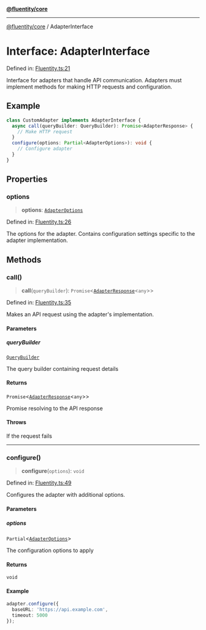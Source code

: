 [**@fluentity/core**](../README.md)

***

[@fluentity/core](../globals.md) / AdapterInterface

# Interface: AdapterInterface

Defined in: [Fluentity.ts:21](https://github.com/cedricpierre/fluentity-core/blob/dce0cdcd6c905721d35f35c721469c6c87cf0688/src/Fluentity.ts#L21)

Interface for adapters that handle API communication.
Adapters must implement methods for making HTTP requests and configuration.

## Example

```typescript
class CustomAdapter implements AdapterInterface {
  async call(queryBuilder: QueryBuilder): Promise<AdapterResponse> {
    // Make HTTP request
  }
  configure(options: Partial<AdapterOptions>): void {
    // Configure adapter
  }
}
```

## Properties

### options

> **options**: [`AdapterOptions`](AdapterOptions.md)

Defined in: [Fluentity.ts:26](https://github.com/cedricpierre/fluentity-core/blob/dce0cdcd6c905721d35f35c721469c6c87cf0688/src/Fluentity.ts#L26)

The options for the adapter.
Contains configuration settings specific to the adapter implementation.

## Methods

### call()

> **call**(`queryBuilder`): `Promise`\<[`AdapterResponse`](AdapterResponse.md)\<`any`\>\>

Defined in: [Fluentity.ts:35](https://github.com/cedricpierre/fluentity-core/blob/dce0cdcd6c905721d35f35c721469c6c87cf0688/src/Fluentity.ts#L35)

Makes an API request using the adapter's implementation.

#### Parameters

##### queryBuilder

[`QueryBuilder`](../classes/QueryBuilder.md)

The query builder containing request details

#### Returns

`Promise`\<[`AdapterResponse`](AdapterResponse.md)\<`any`\>\>

Promise resolving to the API response

#### Throws

If the request fails

***

### configure()

> **configure**(`options`): `void`

Defined in: [Fluentity.ts:49](https://github.com/cedricpierre/fluentity-core/blob/dce0cdcd6c905721d35f35c721469c6c87cf0688/src/Fluentity.ts#L49)

Configures the adapter with additional options.

#### Parameters

##### options

`Partial`\<[`AdapterOptions`](AdapterOptions.md)\>

The configuration options to apply

#### Returns

`void`

#### Example

```typescript
adapter.configure({
  baseURL: 'https://api.example.com',
  timeout: 5000
});
```
